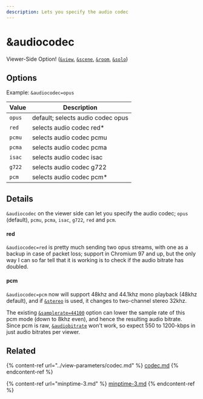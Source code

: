 ```yaml
---
description: Lets you specify the audio codec
---
```


# \&audiocodec

Viewer-Side Option! ([`&view`](../view-parameters/view.md), [`&scene`](../view-parameters/scene.md), [`&room`](../../general-settings/room.md), [`&solo`](../mixer-scene-parameters/and-solo.md))

## Options

Example: `&audiocodec=opus`

| Value  | Description                       |
| ------ | --------------------------------- |
| `opus` | default; selects audio codec opus |
| `red`  | selects audio codec red\*         |
| `pcmu` | selects audio codec pcmu          |
| `pcma` | selects audio codec pcma          |
| `isac` | selects audio codec isac          |
| `g722` | selects audio codec g722          |
| `pcm`  | selects audio codec pcm\*         |

## Details

`&audiocodec` on the viewer side can let you specify the audio codec; `opus` (default), `pcmu`, `pcma`, `isac`, `g722`, `red` and `pcm`.

#### red

`&audiocodec=red` is pretty much sending two opus streams, with one as a backup in case of packet loss; support in Chromium 97 and up, but the only way I can so far tell that it is working is to check if the audio bitrate has doubled.

#### pcm

`&audiocodec=pcm` now will support 48khz and 44.1khz mono playback (48khz default), and if [`&stereo`](../../general-settings/stereo.md) is used, it changes to two-channel stereo 32khz.

The existing [`&samplerate=44100`](../view-parameters/and-samplerate.md) option can lower the sample rate of this pcm mode (down to 8khz even), and hence the resulting audio bitrate. Since pcm is raw, [`&audiobitrate`](../view-parameters/audiobitrate.md) won't work, so expect 550 to 1200-kbps in just audio bitrates per viewer.

## Related

{% content-ref url="../view-parameters/codec.md" %}
[codec.md](../view-parameters/codec.md)
{% endcontent-ref %}

{% content-ref url="minptime-3.md" %}
[minptime-3.md](minptime-3.md)
{% endcontent-ref %}
